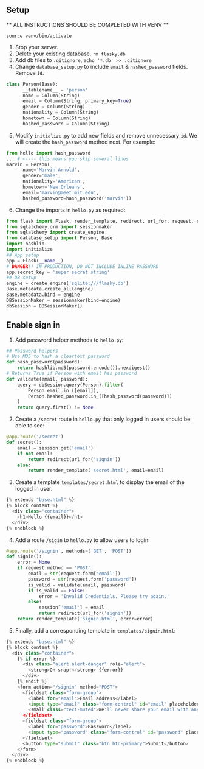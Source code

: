 ## Setup
** ALL INSTRUCTIONS SHOULD BE COMPLETED WITH VENV **
````
source venv/bin/activate
````
1. Stop your server.
2. Delete your existing database. `rm flasky.db`
3. Add db files to `.gitignore`, `echo '*.db' >> .gitignore`
4. Change `database_setup.py` to include `email` & `hashed_password` fields. Remove `id`.
````python
class Person(Base):
      __tablename__ = 'person'
      name = Column(String)
      email = Column(String, primary_key=True)
      gender = Column(String)
      nationality = Column(String)
      hometown = Column(String)
      hashed_password = Column(String)
````
5. Modify `initialize.py` to add new fields and remove unnecessary `id`. We will create the `hash_password` method next. For example:
````python
from hello import hash_password
... # <---- this means you skip several lines
marvin = Person(
      name='Marvin Arnold',
      gender='male',
      nationality='American',
      hometown='New Orleans',
      email='marvin@meet.mit.edu',
      hashed_password=hash_password('marvin'))
````

6. Change the imports in `hello.py` as required:
````python
from flask import Flask, render_template, redirect, url_for, request, session
from sqlalchemy.orm import sessionmaker
from sqlalchemy import create_engine
from database_setup import Person, Base
import hashlib
import initialize
## App setup
app = Flask(__name__)
# DANGER!! IN PRODUCTION, DO NOT INCLUDE INLINE PASSWORD
app.secret_key = 'super secret string'
## DB setup
engine = create_engine('sqlite:///flasky.db')
Base.metadata.create_all(engine)
Base.metadata.bind = engine
DBSessionMaker = sessionmaker(bind=engine)
dbSession = DBSessionMaker()
````

## Enable sign in
1. Add password helper methods to `hello.py`:
````python
## Password helpers
# Use MD5 to hash a cleartext password
def hash_password(password):
    return hashlib.md5(password.encode()).hexdigest()
# Returns True if Person with email has password
def validate(email, password):
    query = dbSession.query(Person).filter(
        Person.email.in_([email]),
        Person.hashed_password.in_([hash_password(password)])
    )
    return query.first() != None
````
2. Create a `/secret` route in `hello.py` that only logged in users should be able to see:
````python
@app.route('/secret')
def secret():
    email = session.get('email')
    if not email:
        return redirect(url_for('signin'))
    else:
        return render_template('secret.html', email=email)
````

3. Create a template `templates/secret.html` to display the email of the logged in user.
````python
{% extends "base.html" %}
{% block content %}
  <div class="container">
    <h1>Hello {{email}}</h1>
  </div>
{% endblock %}
````
4. Add a route `/sigin` to `hello.py` to allow users to login:
````python
@app.route('/signin', methods=['GET', 'POST'])
def signin():
    error = None
    if request.method == 'POST':
        email = str(request.form['email'])
        password = str(request.form['password'])
        is_valid = validate(email, password)
        if is_valid == False:
            error = 'Invalid Credentials. Please try again.'
        else:
            session['email'] = email
            return redirect(url_for('signin'))
    return render_template('signin.html', error=error)
````

5. Finally, add a corresponding template in `templates/signin.html`:
````python
{% extends "base.html" %}
{% block content %}
  <div class="container">
    {% if error %}
      <div class="alert alert-danger" role="alert">
        <strong>Oh snap!</strong> {{error}}
      </div>
    {% endif %}
    <form action="/signin" method="POST">
      <fieldset class="form-group">
        <label for="email">Email address</label>
        <input type="email" class="form-control" id="email" placeholder="Enter email" name='email' value="{{request.form.email }}">
        <small class="text-muted">We'll never share your email with anyone else.</small>
      </fieldset>
      <fieldset class="form-group">
        <label for="password">Password</label>
        <input type="password" class="form-control" id="password" placeholder="Password" name='password'>
      </fieldset>
      <button type="submit" class="btn btn-primary">Submit</button>
    </form>
  </div>
{% endblock %}
````
